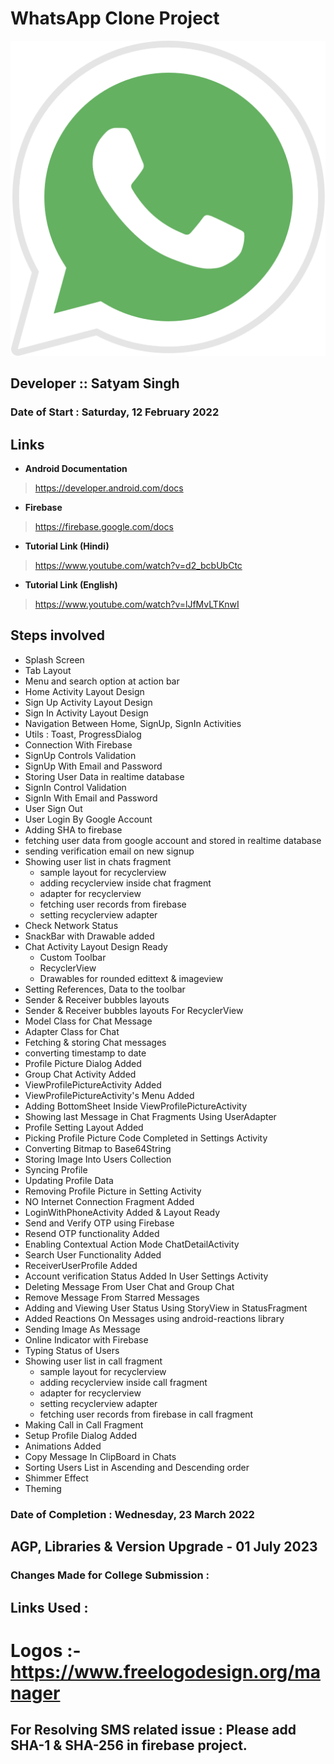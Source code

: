 # WhatsApp Clone Project
![This is an image](./app/src/main/res/drawable/whatsapp.png)

## Developer :: Satyam Singh

### Date of Start : Saturday, 12 February 2022

## Links

- **Android Documentation**
>  https://developer.android.com/docs
- **Firebase**
>  https://firebase.google.com/docs
- **Tutorial Link (Hindi)**
>  https://www.youtube.com/watch?v=d2_bcbUbCtc
- **Tutorial Link (English)**
>  https://www.youtube.com/watch?v=lJfMvLTKnwI  

## Steps involved

- Splash Screen
- Tab Layout 
- Menu and search option at action bar
- Home Activity Layout Design
- Sign Up Activity Layout Design
- Sign In Activity Layout Design
- Navigation Between Home, SignUp, SignIn Activities
- Utils : Toast, ProgressDialog
- Connection With Firebase 
- SignUp Controls Validation
- SignUp With Email and Password
- Storing User Data in realtime database
- SignIn Control Validation
- SignIn With Email and Password
- User Sign Out
- User Login By Google Account
- Adding SHA to firebase
- fetching user data from google account and stored in realtime database
- sending verification email on new signup
- Showing user list in chats fragment
    - sample layout for recyclerview
    - adding recyclerview inside chat fragment
    - adapter for recyclerview
    - fetching user records from firebase
    - setting recyclerview adapter
- Check Network Status
- SnackBar with Drawable added
- Chat Activity Layout Design Ready
    - Custom Toolbar
    - RecyclerView
    - Drawables for rounded edittext & imageview
- Setting References, Data to the toolbar
- Sender & Receiver bubbles layouts
- Sender & Receiver bubbles layouts For RecyclerView
- Model Class for Chat Message
- Adapter Class for Chat
- Fetching & storing Chat messages
- converting timestamp to date
- Profile Picture Dialog Added
- Group Chat Activity Added
- ViewProfilePictureActivity Added
- ViewProfilePictureActivity's Menu Added
- Adding BottomSheet Inside ViewProfilePictureActivity 
- Showing last Message in Chat Fragments Using UserAdapter
- Profile Setting Layout Added
- Picking Profile Picture Code Completed in Settings Activity
- Converting Bitmap to Base64String
- Storing Image Into Users Collection
- Syncing Profile
- Updating Profile Data
- Removing Profile Picture in Setting Activity
- NO Internet Connection Fragment Added
- LoginWithPhoneActivity Added & Layout Ready
- Send and Verify OTP using Firebase
- Resend OTP functionality Added
- Enabling Contextual Action Mode ChatDetailActivity
- Search User Functionality Added
- ReceiverUserProfile Added 
- Account verification Status Added In User Settings Activity
- Deleting Message From User Chat and Group Chat
- Remove Message From Starred Messages
- Adding and Viewing User Status Using StoryView in StatusFragment
- Added Reactions On Messages using android-reactions library
- Sending Image As Message
- Online Indicator with Firebase
- Typing Status of Users
- Showing user list in call fragment
  - sample layout for recyclerview
  - adding recyclerview inside call fragment
  - adapter for recyclerview
  - setting recyclerview adapter
  - fetching user records from firebase in call fragment
- Making Call in Call Fragment
- Setup Profile Dialog Added   
- Animations Added
- Copy Message In ClipBoard in Chats
- Sorting Users List in Ascending and Descending order
- Shimmer Effect
- Theming

### Date of Completion : Wednesday, 23 March 2022

## AGP, Libraries & Version Upgrade - 01 July 2023

### Changes Made for College Submission :

## Links Used :
# Logos :- https://www.freelogodesign.org/manager

## For Resolving SMS related issue : Please add SHA-1 & SHA-256 in firebase project.
